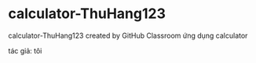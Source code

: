 # calculator-ThuHang123
calculator-ThuHang123 created by GitHub Classroom
ứng dụng calculator

tác giả: tôi

